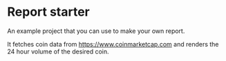 # Report starter

An example project that you can use to make your own report.

It fetches coin data from https://www.coinmarketcap.com and renders the 24 hour volume of the desired coin.
